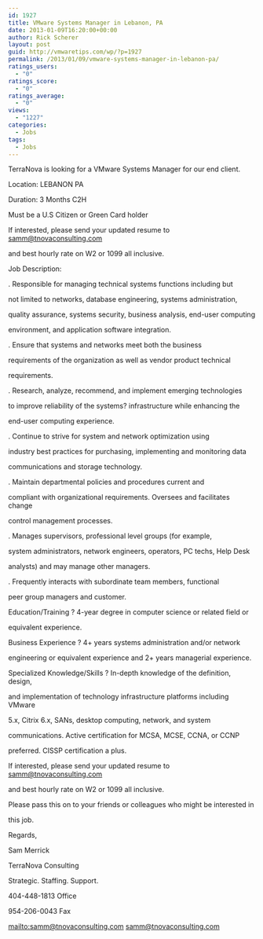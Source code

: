 ```yaml
---
id: 1927
title: VMware Systems Manager in Lebanon, PA
date: 2013-01-09T16:20:00+00:00
author: Rick Scherer
layout: post
guid: http://vmwaretips.com/wp/?p=1927
permalink: /2013/01/09/vmware-systems-manager-in-lebanon-pa/
ratings_users:
  - "0"
ratings_score:
  - "0"
ratings_average:
  - "0"
views:
  - "1227"
categories:
  - Jobs
tags:
  - Jobs
---
```

TerraNova is looking for a VMware Systems Manager for our end client.

Location: LEBANON PA

Duration: 3 Months C2H

Must be a U.S Citizen or Green Card holder

If interested, please send your updated resume to samm@tnovaconsulting.com
  
and best hourly rate on W2 or 1099 all inclusive.

Job Description:

. Responsible for managing technical systems functions including but
  
not limited to networks, database engineering, systems administration,
  
quality assurance, systems security, business analysis, end-user computing
  
environment, and application software integration. 

. Ensure that systems and networks meet both the business
  
requirements of the organization as well as vendor product technical
  
requirements. 

. Research, analyze, recommend, and implement emerging technologies
  
to improve reliability of the systems? infrastructure while enhancing the
  
end-user computing experience. 

. Continue to strive for system and network optimization using
  
industry best practices for purchasing, implementing and monitoring data
  
communications and storage technology. 

. Maintain departmental policies and procedures current and
  
compliant with organizational requirements. Oversees and facilitates change
  
control management processes. 

. Manages supervisors, professional level groups (for example,
  
system administrators, network engineers, operators, PC techs, Help Desk
  
analysts) and may manage other managers. 

. Frequently interacts with subordinate team members, functional
  
peer group managers and customer. 

Education/Training ? 4-year degree in computer science or related field or
  
equivalent experience. 

Business Experience ? 4+ years systems administration and/or network
  
engineering or equivalent experience and 2+ years managerial experience.

Specialized Knowledge/Skills ? In-depth knowledge of the definition, design,
  
and implementation of technology infrastructure platforms including VMware
  
5.x, Citrix 6.x, SANs, desktop computing, network, and system
  
communications. Active certification for MCSA, MCSE, CCNA, or CCNP
  
preferred. CISSP certification a plus.

If interested, please send your updated resume to samm@tnovaconsulting.com
  
and best hourly rate on W2 or 1099 all inclusive.

Please pass this on to your friends or colleagues who might be interested in
  
this job.

Regards,

Sam Merrick

TerraNova Consulting

Strategic. Staffing. Support.

404-448-1813 Office

954-206-0043 Fax

<mailto:samm@tnovaconsulting.com> samm@tnovaconsulting.com